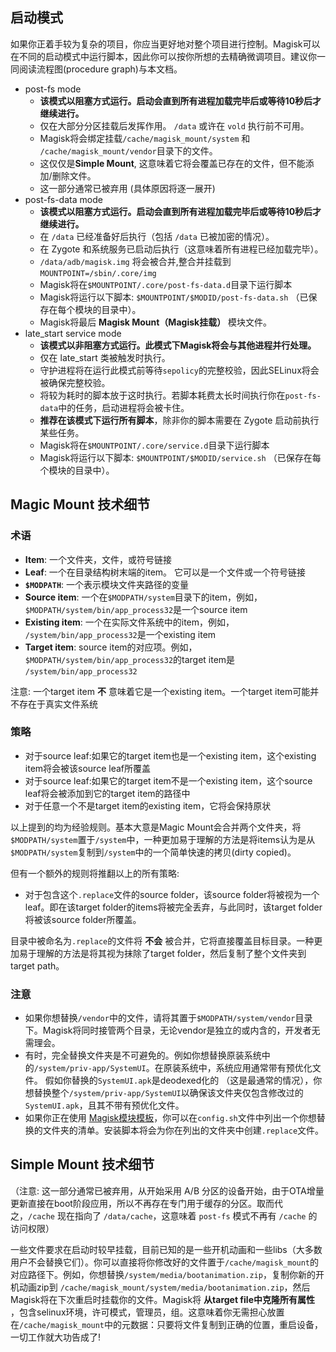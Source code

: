 ## 启动模式
如果你正着手较为复杂的项目，你应当更好地对整个项目进行控制。Magisk可以在不同的启动模式中运行脚本，因此你可以按你所想的去精确微调项目。建议你一同阅读流程图(procedure graph)与本文档。

- post-fs mode
    - **该模式以阻塞方式运行。启动会直到所有进程加载完毕后或等待10秒后才继续进行。**
    - 仅在大部分分区挂载后发挥作用。 `/data` 或许在 `vold` 执行前不可用。
    - Magisk将会绑定挂载`/cache/magisk_mount/system` 和 `/cache/magisk_mount/vendor`目录下的文件。
    - 这仅仅是**Simple Mount**, 这意味着它将会覆盖已存在的文件，但不能添加/删除文件。
    - 这一部分通常已被弃用 (具体原因将逐一展开)
- post-fs-data mode
    - **该模式以阻塞方式运行。启动会直到所有进程加载完毕后或等待10秒后才继续进行。**
    - 在 `/data` 已经准备好后执行（包括 `/data` 已被加密的情况）。
    - 在 Zygote 和系统服务已启动后执行（这意味着所有进程已经加载完毕）。
    - `/data/adb/magisk.img` 将会被合并,整合并挂载到 `MOUNTPOINT=/sbin/.core/img`
    - Magisk将在`$MOUNTPOINT/.core/post-fs-data.d`目录下运行脚本
    - Magisk将运行以下脚本: `$MOUNTPOINT/$MODID/post-fs-data.sh` （已保存在每个模块的目录中）。
    - Magisk将最后 **Magisk Mount（Magisk挂载）** 模块文件。
- late_start service mode
    - **该模式以非阻塞方式运行。此模式下Magisk将会与其他进程并行处理。**
    - 仅在 late_start 类被触发时执行。
    - 守护进程将在运行此模式前等待`sepolicy`的完整校验，因此SELinux将会被确保完整校验。
    - 将较为耗时的脚本放于这时执行。若脚本耗费太长时间执行你在`post-fs-data`中的任务，启动进程将会被卡住。
    - **推荐在该模式下运行所有脚本**，除非你的脚本需要在 Zygote 启动前执行某些任务。
    - Magisk将在`$MOUNTPOINT/.core/service.d`目录下运行脚本
    - Magisk将运行以下脚本: `$MOUNTPOINT/$MODID/service.sh` （已保存在每个模块的目录中）。

## Magic Mount 技术细节
### 术语
- **Item**: 一个文件夹，文件，或符号链接
- **Leaf**: 一个在目录结构树末端的item。 它可以是一个文件或一个符号链接
- **`$MODPATH`**: 一个表示模块文件夹路径的变量
- **Source item**: 一个在`$MODPATH/system`目录下的item，例如， `$MODPATH/system/bin/app_process32`是一个source item
- **Existing item**: 一个在实际文件系统中的item，例如， `/system/bin/app_process32`是一个existing item
- **Target item**: source item的对应项。例如， `$MODPATH/system/bin/app_process32`的target item是 `/system/bin/app_process32`

注意: 一个target item **不** 意味着它是一个existing item。一个target item可能并不存在于真实文件系统

### 策略
- 对于source leaf:如果它的target item也是一个existing item，这个existing item将会被该source leaf所覆盖
- 对于source leaf:如果它的target item不是一个existing item，这个source leaf将会被添加到它的target item的路径中
- 对于任意一个不是target item的existing item，它将会保持原状

以上提到的均为经验规则。基本大意是Magic Mount会合并两个文件夹，将`$MODPATH/system`置于`/system`中，一种更加易于理解的方法是将items认为是从`$MODPATH/system`复制到`/system`中的一个简单快速的拷贝(dirty copied)。

但有一个额外的规则将推翻以上的所有策略:

- 对于包含这个`.replace`文件的source folder，该source folder将被视为一个leaf。即在该target folder的items将被完全丢弃，与此同时，该target folder将被该source folder所覆盖。

目录中被命名为`.replace`的文件将 **不会** 被合并，它将直接覆盖目标目录。一种更加易于理解的方法是将其视为抹除了target folder，然后复制了整个文件夹到target path。

### 注意
- 如果你想替换`/vendor`中的文件，请将其置于`$MODPATH/system/vendor`目录下。Magisk将同时接管两个目录，无论vendor是独立的或内含的，开发者无需理会。
- 有时，完全替换文件夹是不可避免的。例如你想替换原装系统中的`/system/priv-app/SystemUI`。在原装系统中，系统应用通常带有预优化文件。 假如你替换的`SystemUI.apk`是deodexed化的 （这是最通常的情况），你想替换整个`/system/priv-app/SystemUI`以确保该文件夹仅包含修改过的`SystemUI.apk`，且其不带有预优化文件。
- 如果你正在使用 [Magisk模块模板](https://github.com/topjohnwu/magisk-module-template)，你可以在`config.sh`文件中列出一个你想替换的文件夹的清单。安装脚本将会为你在列出的文件夹中创建`.replace`文件。

## Simple Mount 技术细节
（注意: 这一部分通常已被弃用，从开始采用 A/B 分区的设备开始，由于OTA增量更新直接在boot阶段应用，所以不再存在专门用于缓存的分区。取而代之，`/cache` 现在指向了 `/data/cache`，这意味着 `post-fs` 模式不再有 `/cache` 的访问权限）

一些文件要求在启动时较早挂载，目前已知的是一些开机动画和一些libs（大多数用户不会替换它们）。你可以直接将你修改好的文件置于`/cache/magisk_mount`的对应路径下。例如，你想替换`/system/media/bootanimation.zip`，复制你新的开机动画zip到 `/cache/magisk_mount/system/media/bootanimation.zip`，然后Magisk将在下次重启时挂载你的文件。Magisk将 **从target file中克隆所有属性** ，包含selinux环境，许可模式，管理员，组。这意味着你无需担心放置在`/cache/magisk_mount`中的元数据：只要将文件复制到正确的位置，重启设备，一切工作就大功告成了!
